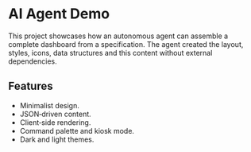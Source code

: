 # AI Agent Demo

This project showcases how an autonomous agent can assemble a complete dashboard from a specification.  The agent created the layout, styles, icons, data structures and this content without external dependencies.

## Features

* Minimalist design.
* JSON‑driven content.
* Client‑side rendering.
* Command palette and kiosk mode.
* Dark and light themes.